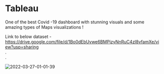 # Tableau

One of the best Covid -19 dashboard with stunning visuals and some amazing types of Maps visualizations !  
  
  

Link to below dataset - https://drive.google.com/file/d/1Bo0dEbUvwe6BMPjzyNnRuC4zI8vfamXe/view?usp=sharing  
.  
.  
  


![2022-03-27-01-01-39](https://user-images.githubusercontent.com/67741034/160255254-1a2d3fda-fc2f-4881-9db3-7e3c2849651b.gif)
